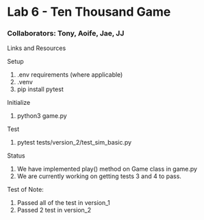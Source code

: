 # Lab 6 - Ten Thousand Game

### Collaborators: Tony, Aoife, Jae, JJ


Links and Resources

Setup
1. .env requirements (where applicable)
1. .venv
1. pip install pytest

Initialize

1. python3 game.py

Test

1. pytest tests/version_2/test_sim_basic.py

Status

1. We have implemented play() method on Game class in game.py
1. We are currently working on getting tests 3 and 4 to pass.

Test of Note:

1. Passed all of the test in version_1
1. Passed 2 test in version_2


